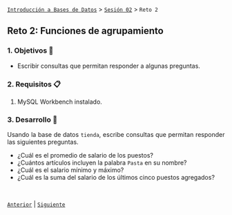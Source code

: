 [`Introducción a Bases de Datos`](../../Readme.md) > [`Sesión 02`](../Readme.md) > `Reto 2`
	
## Reto 2: Funciones de agrupamiento

<div style="text-align: justify;">

### 1. Objetivos :dart:

- Escribir consultas que permitan responder a algunas preguntas.

### 2. Requisitos :clipboard:

1. MySQL Workbench instalado.

### 3. Desarrollo :rocket:

Usando la base de datos `tienda`, escribe consultas que permitan responder las siguientes preguntas.

- ¿Cuál es el promedio de salario de los puestos?
- ¿Cuántos artículos incluyen la palabra `Pasta` en su nombre?
- ¿Cuál es el salario mínimo y máximo?
- ¿Cuál es la suma del salario de los últimos cinco puestos agregados?

<br/>

[`Anterior`](../Ejemplo-02/Readme.md) | [`Siguiente`](../Readme.md#agrupamientos)      

</div> 
